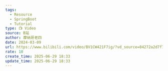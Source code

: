 ```yaml
---
tags:
  - Resource
  - SpringBoot
  - Tutorial
type: 📺 Video
source: B站
author: 摩纳哥老四
date: 2024-03-09
url: https://www.bilibili.com/video/BV1CW421F7ig/?vd_source=84272a2d7f72158b38778819be5bc6ad
rate: 10
create_time: 2025-06-29 18:33
update_time: 2025-06-29 18:33
---
```

